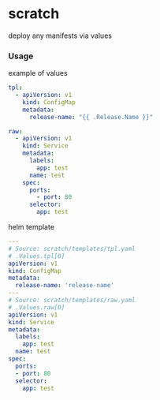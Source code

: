 # scratch

deploy any manifests via values

### Usage

example of values
```yaml
tpl:
  - apiVersion: v1
    kind: ConfigMap
    metadata:
      release-name: "{{ .Release.Name }}"

raw:
  - apiVersion: v1
    kind: Service
    metadata:
      labels:
        app: test
      name: test
    spec:
      ports:
        - port: 80
      selector:
        app: test
```

helm template
```yaml
---
# Source: scratch/templates/tpl.yaml
# .Values.tpl[0]
apiVersion: v1
kind: ConfigMap
metadata:
  release-name: 'release-name'
---
# Source: scratch/templates/raw.yaml
# .Values.raw[0]
apiVersion: v1
kind: Service
metadata:
  labels:
    app: test
  name: test
spec:
  ports:
  - port: 80
  selector:
    app: test
```
